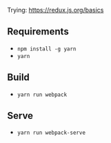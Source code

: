Trying: https://redux.js.org/basics

## Requirements

* `npm install -g yarn`
* `yarn`

## Build

* `yarn run webpack`

## Serve

* `yarn run webpack-serve`
